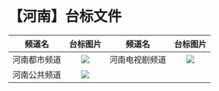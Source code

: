 # 【河南】台标文件
|频道名|台标图片|频道名|台标图片|
|:---:|:---:|:---:|:---:|
|河南都市频道|<img src="https://raw.githubusercontent.com/wanglindl/TVLogo/main/img/Henan1.png">|河南电视剧频道|<img src="https://raw.githubusercontent.com/wanglindl/TVLogo/main/img/Henan4.png">|
|河南公共频道|<img src="https://raw.githubusercontent.com/wanglindl/TVLogo/main/img/Henan7.png">|

